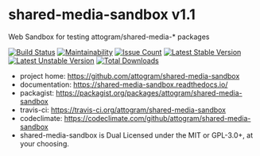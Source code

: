 # shared-media-sandbox v1.1

Web Sandbox for testing attogram/shared-media-* packages 

[![Build Status](https://travis-ci.org/attogram/shared-media-sandbox.svg?branch=master)](https://travis-ci.org/attogram/shared-media-sandbox)
[![Maintainability](https://api.codeclimate.com/v1/badges/495c792e36f498fed6ef/maintainability)](https://codeclimate.com/github/attogram/shared-media-sandbox/maintainability)
[![Issue Count](https://codeclimate.com/github/attogram/shared-media-sandbox/badges/issue_count.svg)](https://codeclimate.com/github/attogram/shared-media-sandbox)
[![Latest Stable Version](https://poser.pugx.org/attogram/shared-media-sandbox/v/stable)](https://packagist.org/packages/attogram/shared-media-sandbox)
[![Latest Unstable Version](https://poser.pugx.org/attogram/shared-media-sandbox/v/unstable)](https://packagist.org/packages/attogram/shared-media-sandbox)
[![Total Downloads](https://poser.pugx.org/attogram/shared-media-sandbox/downloads)](https://packagist.org/packages/attogram/shared-media-sandbox)

* project home: https://github.com/attogram/shared-media-sandbox
* documentation: https://shared-media-sandbox.readthedocs.io/
* packagist: https://packagist.org/packages/attogram/shared-media-sandbox
* travis-ci: https://travis-ci.org/attogram/shared-media-sandbox
* codeclimate: https://codeclimate.com/github/attogram/shared-media-sandbox
* shared-media-sandbox is Dual Licensed under the MIT or GPL-3.0+, at your choosing.
